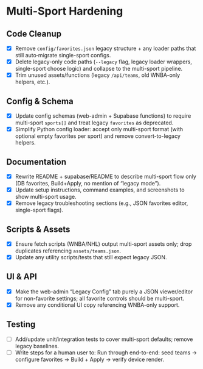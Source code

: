 # Multi-Sport Hardening

## Code Cleanup
- [x] Remove `config/favorites.json` legacy structure + any loader paths that still auto‑migrate single-sport configs.
- [x] Delete legacy-only code paths (`--legacy` flag, legacy loader wrappers, single-sport choose logic) and collapse to the multi-sport pipeline.
- [x] Trim unused assets/functions (legacy `/api/teams`, old WNBA-only helpers, etc.).

## Config & Schema
- [x] Update config schemas (web-admin + Supabase functions) to require multi-sport `sports[]` and treat legacy `favorites` as deprecated.
- [x] Simplify Python config loader: accept only multi-sport format (with optional empty favorites per sport) and remove convert-to-legacy helpers.

## Documentation
- [x] Rewrite README + supabase/README to describe multi-sport flow only (DB favorites, Build+Apply, no mention of “legacy mode”).
- [x] Update setup instructions, command examples, and screenshots to show multi-sport usage.
- [x] Remove legacy troubleshooting sections (e.g., JSON favorites editor, single-sport flags).

## Scripts & Assets
- [x] Ensure fetch scripts (WNBA/NHL) output multi-sport assets only; drop duplicates referencing `assets/teams.json`.
- [x] Update any utility scripts/tests that still expect legacy JSON.

## UI & API
- [x] Make the web-admin “Legacy Config” tab purely a JSON viewer/editor for non-favorite settings; all favorite controls should be multi-sport.
- [x] Remove any conditional UI copy referencing WNBA-only support.

## Testing
- [ ] Add/update unit/integration tests to cover multi-sport defaults; remove legacy baselines.
- [ ] Write steps for a human user to: Run through end-to-end: seed teams → configure favorites → Build + Apply → verify device render.
